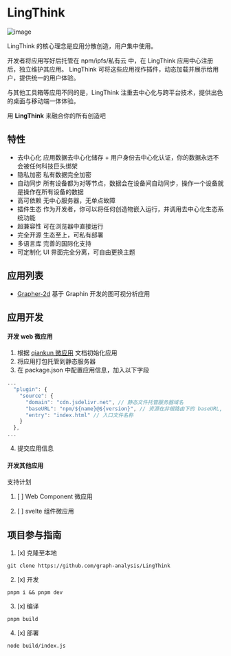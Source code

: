 # LingThink

![image](https://user-images.githubusercontent.com/53158137/128685299-12fbb39f-3927-40b5-8b9c-c661c8521064.png)

LingThink 的核心理念是应用分散创造，用户集中使用。

开发者将应用写好后托管在 npm/ipfs/私有云 中，在 LingThink 应用中心注册后，独立维护其应用。
LingThink 可将这些应用视作插件，动态加载并展示给用户，提供统一的用户体验。

与其他工具箱等应用不同的是，LingThink 注重去中心化与跨平台技术，提供出色的桌面与移动端一体体验。

用 **LingThink** 来融合你的所有创造吧

## 特性

- 去中心化 应用数据去中心化储存 + 用户身份去中心化认证，你的数据永远不会被任何科技巨头绑架
- 隐私加密 私有数据完全加密
- 自动同步 所有设备都为对等节点，数据会在设备间自动同步，操作一个设备就是操作在所有设备的数据
- 高可依赖 无中心服务器，无单点故障
- 插件生态 作为开发者，你可以将任何创造物嵌入运行，并调用去中心化生态系统功能
- 超兼容性 可在浏览器中直接运行
- 完全开源 生态至上，可私有部署
- 多语言库 完善的国际化支持
- 可定制化 UI 界面完全分离，可自由更换主题

## 应用列表

- [Grapher-2d](https://github.com/graph-analysis/grapher-2d) 基于 Graphin 开发的图可视分析应用

## 应用开发

#### 开发 web 微应用

1. 根据 [qiankun 微应用](https://qiankun.umijs.org/zh) 文档初始化应用
2. 将应用打包托管到静态服务器
3. 在 package.json 中配置应用信息，加入以下字段

```js
...
  "plugin": {
    "source": {
      "domain": "cdn.jsdelivr.net", // 静态文件托管服务器域名
      "baseURL": "npm/${name}@${version}", // 资源在非根路由下的 baseURL, ${}可以直接取到 pakage.json 中的字段
      "entry": "index.html" // 入口文件名称
    }
  },
...
```

4. 提交应用信息

#### 开发其他应用

支持计划

1. [ ] Web Component 微应用

2. [ ] svelte 组件微应用

## 项目参与指南

1. [x] 克隆至本地

`git clone https://github.com/graph-analysis/LingThink`

2. [x] 开发

`pnpm i && pnpm dev`

3. [x] 编译

`pnpm build`

4. [x] 部署

`node build/index.js`

